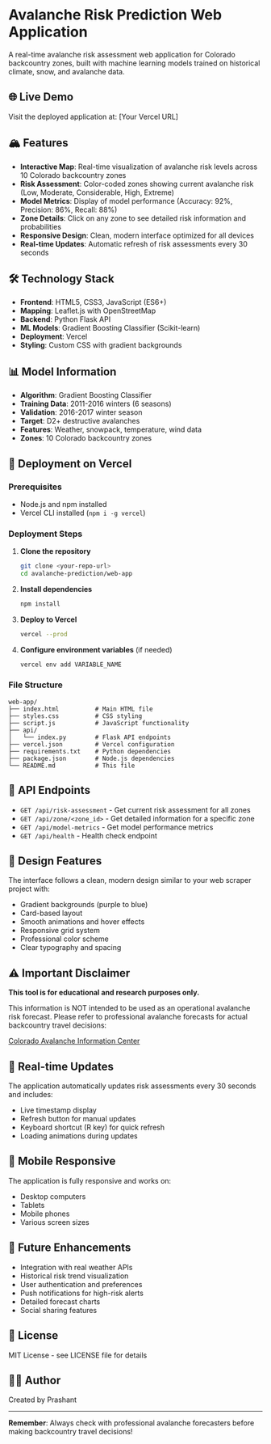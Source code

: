 # Avalanche Risk Prediction Web Application

A real-time avalanche risk assessment web application for Colorado backcountry zones, built with machine learning models trained on historical climate, snow, and avalanche data.

## 🌐 Live Demo

Visit the deployed application at: [Your Vercel URL]

## 🏔️ Features

- **Interactive Map**: Real-time visualization of avalanche risk levels across 10 Colorado backcountry zones
- **Risk Assessment**: Color-coded zones showing current avalanche risk (Low, Moderate, Considerable, High, Extreme)
- **Model Metrics**: Display of model performance (Accuracy: 92%, Precision: 86%, Recall: 88%)
- **Zone Details**: Click on any zone to see detailed risk information and probabilities
- **Responsive Design**: Clean, modern interface optimized for all devices
- **Real-time Updates**: Automatic refresh of risk assessments every 30 seconds

## 🛠️ Technology Stack

- **Frontend**: HTML5, CSS3, JavaScript (ES6+)
- **Mapping**: Leaflet.js with OpenStreetMap
- **Backend**: Python Flask API
- **ML Models**: Gradient Boosting Classifier (Scikit-learn)
- **Deployment**: Vercel
- **Styling**: Custom CSS with gradient backgrounds

## 📊 Model Information

- **Algorithm**: Gradient Boosting Classifier
- **Training Data**: 2011-2016 winters (6 seasons)
- **Validation**: 2016-2017 winter season
- **Target**: D2+ destructive avalanches
- **Features**: Weather, snowpack, temperature, wind data
- **Zones**: 10 Colorado backcountry zones

## 🚀 Deployment on Vercel

### Prerequisites
- Node.js and npm installed
- Vercel CLI installed (`npm i -g vercel`)

### Deployment Steps

1. **Clone the repository**
   ```bash
   git clone <your-repo-url>
   cd avalanche-prediction/web-app
   ```

2. **Install dependencies**
   ```bash
   npm install
   ```

3. **Deploy to Vercel**
   ```bash
   vercel --prod
   ```

4. **Configure environment variables** (if needed)
   ```bash
   vercel env add VARIABLE_NAME
   ```

### File Structure
```
web-app/
├── index.html          # Main HTML file
├── styles.css          # CSS styling
├── script.js           # JavaScript functionality
├── api/
│   └── index.py        # Flask API endpoints
├── vercel.json         # Vercel configuration
├── requirements.txt    # Python dependencies
├── package.json        # Node.js dependencies
└── README.md           # This file
```

## 🔧 API Endpoints

- `GET /api/risk-assessment` - Get current risk assessment for all zones
- `GET /api/zone/<zone_id>` - Get detailed information for a specific zone
- `GET /api/model-metrics` - Get model performance metrics
- `GET /api/health` - Health check endpoint

## 🎨 Design Features

The interface follows a clean, modern design similar to your web scraper project with:
- Gradient backgrounds (purple to blue)
- Card-based layout
- Smooth animations and hover effects
- Responsive grid system
- Professional color scheme
- Clear typography and spacing

## ⚠️ Important Disclaimer

**This tool is for educational and research purposes only.**

This information is NOT intended to be used as an operational avalanche risk forecast. Please refer to professional avalanche forecasts for actual backcountry travel decisions:

[Colorado Avalanche Information Center](http://avalanche.state.co.us)

## 🔄 Real-time Updates

The application automatically updates risk assessments every 30 seconds and includes:
- Live timestamp display
- Refresh button for manual updates
- Keyboard shortcut (R key) for quick refresh
- Loading animations during updates

## 📱 Mobile Responsive

The application is fully responsive and works on:
- Desktop computers
- Tablets
- Mobile phones
- Various screen sizes

## 🎯 Future Enhancements

- Integration with real weather APIs
- Historical risk trend visualization
- User authentication and preferences
- Push notifications for high-risk alerts
- Detailed forecast charts
- Social sharing features

## 📄 License

MIT License - see LICENSE file for details

## 👨‍💻 Author

Created by Prashant

---

**Remember**: Always check with professional avalanche forecasters before making backcountry travel decisions!
